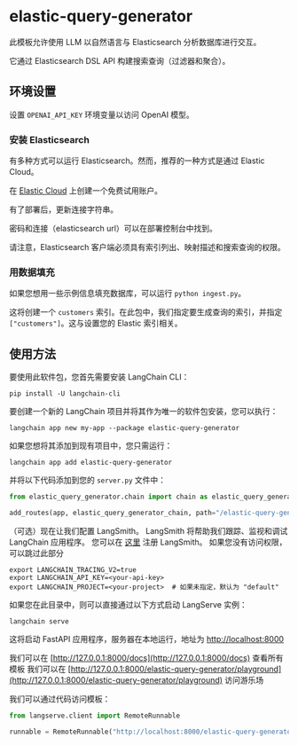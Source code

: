 # elastic-query-generator

此模板允许使用 LLM 以自然语言与 Elasticsearch 分析数据库进行交互。

它通过 Elasticsearch DSL API 构建搜索查询（过滤器和聚合）。

## 环境设置

设置 `OPENAI_API_KEY` 环境变量以访问 OpenAI 模型。

### 安装 Elasticsearch

有多种方式可以运行 Elasticsearch。然而，推荐的一种方式是通过 Elastic Cloud。

在 [Elastic Cloud](https://cloud.elastic.co/registration?utm_source=langchain&utm_content=langserve) 上创建一个免费试用账户。

有了部署后，更新连接字符串。

密码和连接（elasticsearch url）可以在部署控制台中找到。

请注意，Elasticsearch 客户端必须具有索引列出、映射描述和搜索查询的权限。

### 用数据填充

如果您想用一些示例信息填充数据库，可以运行 `python ingest.py`。

这将创建一个 `customers` 索引。在此包中，我们指定要生成查询的索引，并指定 `["customers"]`。这与设置您的 Elastic 索引相关。

## 使用方法

要使用此软件包，您首先需要安装 LangChain CLI：

```shell
pip install -U langchain-cli
```

要创建一个新的 LangChain 项目并将其作为唯一的软件包安装，您可以执行：

```shell
langchain app new my-app --package elastic-query-generator
```

如果您想将其添加到现有项目中，您只需运行：

```shell
langchain app add elastic-query-generator
```

并将以下代码添加到您的 `server.py` 文件中：
```python
from elastic_query_generator.chain import chain as elastic_query_generator_chain

add_routes(app, elastic_query_generator_chain, path="/elastic-query-generator")
```

（可选）现在让我们配置 LangSmith。 
LangSmith 将帮助我们跟踪、监视和调试 LangChain 应用程序。 
您可以在 [这里](https://smith.langchain.com/) 注册 LangSmith。 
如果您没有访问权限，可以跳过此部分

```shell
export LANGCHAIN_TRACING_V2=true
export LANGCHAIN_API_KEY=<your-api-key>
export LANGCHAIN_PROJECT=<your-project>  # 如果未指定，默认为 "default"
```

如果您在此目录中，则可以直接通过以下方式启动 LangServe 实例：

```shell
langchain serve
```

这将启动 FastAPI 应用程序，服务器在本地运行，地址为 
[http://localhost:8000](http://localhost:8000)

我们可以在 [http://127.0.0.1:8000/docs](http://127.0.0.1:8000/docs) 查看所有模板
我们可以在 [http://127.0.0.1:8000/elastic-query-generator/playground](http://127.0.0.1:8000/elastic-query-generator/playground) 访问游乐场  

我们可以通过代码访问模板：

```python
from langserve.client import RemoteRunnable

runnable = RemoteRunnable("http://localhost:8000/elastic-query-generator")
```